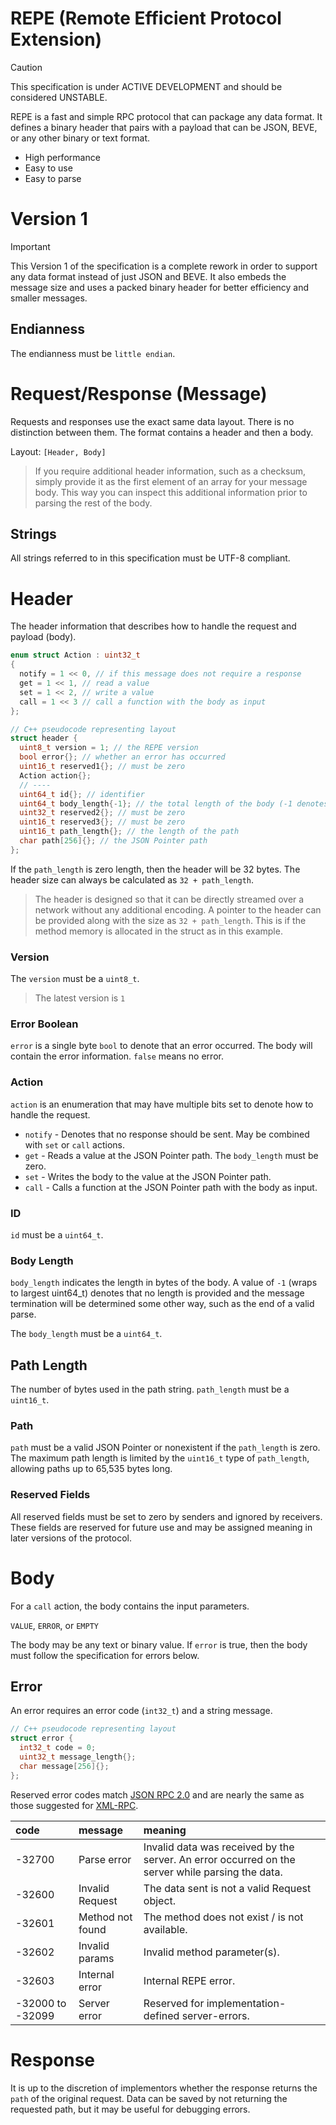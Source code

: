 # REPE (Remote Efficient Protocol Extension)

> [!CAUTION]
>
> This specification is under ACTIVE DEVELOPMENT and should be considered UNSTABLE.

REPE is a fast and simple RPC protocol that can package any data format. It defines a binary header that pairs with a payload that can be JSON, BEVE, or any other binary or text format.

- High performance
- Easy to use
- Easy to parse

# Version 1

> [!IMPORTANT]
>
> This Version 1 of the specification is a complete rework in order to support any data format instead of just JSON and BEVE. It also embeds the message size and uses a packed binary header for better efficiency and smaller messages.

## Endianness

The endianness must be `little endian`.

# Request/Response (Message)

Requests and responses use the exact same data layout. There is no distinction between them. The format contains a header and then a body.

Layout: `[Header, Body]`

> If you require additional header information, such as a checksum, simply provide it as the first element of an array for your message body. This way you can inspect this additional information prior to parsing the rest of the body.

## Strings

All strings referred to in this specification must be UTF-8 compliant.

# Header

The header information that describes how to handle the request and payload (body).

```c++
enum struct Action : uint32_t
{
  notify = 1 << 0, // if this message does not require a response
  get = 1 << 1, // read a value
  set = 1 << 2, // write a value
  call = 1 << 3 // call a function with the body as input
};

// C++ pseudocode representing layout
struct header {
  uint8_t version = 1; // the REPE version
  bool error{}; // whether an error has occurred
  uint16_t reserved1{}; // must be zero
  Action action{};
  // ----
  uint64_t id{}; // identifier
  uint64_t body_length{-1}; // the total length of the body (-1 denotes no size given)
  uint32_t reserved2{}; // must be zero
  uint16_t reserved3{}; // must be zero
  uint16_t path_length{}; // the length of the path
  char path[256]{}; // the JSON Pointer path
};
```

If the `path_length` is zero length, then the header will be 32 bytes. The header size can always be calculated as `32 + path_length`.

> The header is designed so that it can be directly streamed over a network without any additional encoding. A pointer to the header can be provided along with the size as `32 + path_length`. This is if the method memory is allocated in the struct as in this example.

### Version

The `version` must be a `uint8_t`.

> The latest version is `1`

### Error Boolean

`error` is a single byte `bool` to denote that an error occurred. The body will contain the error information. `false` means no error.

### Action

`action` is an enumeration that may have multiple bits set to denote how to handle the request.

- `notify` - Denotes that no response should be sent. May be combined with `set` or `call` actions.
- `get` - Reads a value at the JSON Pointer path. The `body_length` must be zero.
- `set` - Writes the body to the value at the JSON Pointer path.
- `call` - Calls a function at the JSON Pointer path with the body as input.

### ID

`id` must be a `uint64_t`.

### Body Length

`body_length` indicates the length in bytes of the body. A value of `-1` (wraps to largest uint64_t) denotes that no length is provided and the message termination will be determined some other way, such as the end of a valid parse.

The `body_length` must be a `uint64_t`.

## Path Length

The number of bytes used in the path string. `path_length` must be a `uint16_t`.

### Path

`path` must be a valid JSON Pointer or nonexistent if the `path_length` is zero. The maximum path length is limited by the `uint16_t` type of `path_length`, allowing paths up to 65,535 bytes long.

### Reserved Fields

All reserved fields must be set to zero by senders and ignored by receivers. These fields are reserved for future use and may be assigned meaning in later versions of the protocol.

# Body

For a `call` action, the body contains the input parameters.

`VALUE`, `ERROR`, or `EMPTY`

The body may be any text or binary value. If `error` is true, then the body must follow the specification for errors below.

## Error

An error requires an error code (`int32_t`) and a string message.

```c++
// C++ pseudocode representing layout
struct error {
  int32_t code = 0;
  uint32_t message_length{};
  char message[256]{};
};
```

Reserved error codes match [JSON RPC 2.0](https://www.jsonrpc.org/specification) and are nearly the same as those suggested for [XML-RPC](http://xmlrpc-epi.sourceforge.net/specs/rfc.fault_codes.php).

| code             | message          | meaning                                                      |
| :--------------- | :--------------- | :----------------------------------------------------------- |
| -32700           | Parse error      | Invalid data was received by the server. An error occurred on the server while parsing the data. |
| -32600           | Invalid Request  | The data sent is not a valid Request object.                 |
| -32601           | Method not found | The method does not exist / is not available.                |
| -32602           | Invalid params   | Invalid method parameter(s).                                 |
| -32603           | Internal error   | Internal REPE error.                                         |
| -32000 to -32099 | Server error     | Reserved for implementation-defined server-errors.           |

# Response

It is up to the discretion of implementors whether the response returns the `path` of the original request. Data can be saved by not returning the requested path, but it may be useful for debugging errors.
